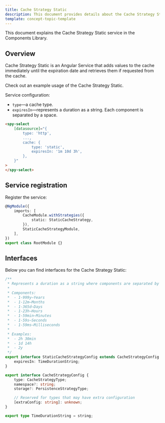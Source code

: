 ```yaml
---
title: Cache Strategy Static
description: This document provides details about the Cache Strategy Static service in the Components Library.
template: concept-topic-template
---
```


This document explains the Cache Strategy Static service in the Components Library.

## Overview

Cache Strategy Static is an Angular Service that adds values to the cache immediately until the expiration date and retrieves them if requested from the cache.

Check out an example usage of the Cache Strategy Static.

Service configuration:

- `type`—a cache type.  
- `expiresIn`—represents a duration as a string. Each component is separated by a space.  

```html
<spy-select
    [datasource]="{
        type: 'http',
        ...,
        cache: {
            type: 'static',
            expiresIn: '1m 10d 3h',
        },
    }"
>
</spy-select>
```

## Service registration

Register the service:

```ts
@NgModule({
    imports: [
        CacheModule.withStrategies({
            static: StaticCacheStrategy,
        }),
        StaticCacheStrategyModule,
    ],
})
export class RootModule {}
```

## Interfaces

Below you can find interfaces for the Cache Strategy Static:

```ts
/**
 * Represents a duration as a string where components are separated by a space
 *
 * Components:
 *  - 1-999y—Years
 *  - 1-12m—Months
 *  - 1-365d—Days
 *  - 1-23h—Hours
 *  - 1-59min—Minutes
 *  - 1-59s—Seconds
 *  - 1-59ms—Milliseconds
 *
 * Examples:
 *  - 2h 30min
 *  - 1d 14h
 *  - 2y
 */
export interface StaticCacheStrategyConfig extends CacheStrategyConfig {
    expiresIn: TimeDurationString;
}

export interface CacheStrategyConfig {
    type: CacheStrategyType;
    namespace?: string;
    storage?: PersistenceStrategyType;

    // Reserved for types that may have extra configuration
    [extraConfig: string]: unknown;
}

export type TimeDurationString = string;
```
